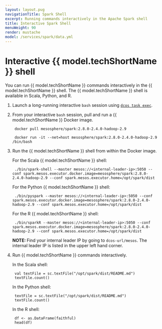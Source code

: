 ```yaml
---
layout: layout.pug
navigationTitle: Spark Shell
excerpt: Running commands interactively in the Apache Spark shell
title: Interactive Spark Shell
menuWeight: 90
render: mustache
model: /services/spark/data.yml
---
```


# Interactive {{ model.techShortName }} shell

You can run {{ model.techShortName }} commands interactively in the {{ model.techShortName }} shell. The {{ model.techShortName }} shell is available in Scala, Python, and R.

1. Launch a long-running interactive `bash` session using [`dcos task exec`](/mesosphere/dcos/1.12/cli/command-reference/dcos-task/dcos-task-exec/).

1. From your interactive `bash` session, pull and run a {{ model.techShortName }} Docker image.

        docker pull mesosphere/spark:2.8.0-2.4.0-hadoop-2.9

        docker run -it --net=host mesosphere/spark:2.8.0-2.4.0-hadoop-2.9 /bin/bash

1. Run the {{ model.techShortName }} shell from within the Docker image.

    For the Scala {{ model.techShortName }} shell:

        ./bin/spark-shell --master mesos://<internal-leader-ip>:5050 --conf spark.mesos.executor.docker.image=mesosphere/spark:2.8.0-2.4.0-hadoop-2.9 --conf spark.mesos.executor.home=/opt/spark/dist

    For the Python {{ model.techShortName }} shell:

        ./bin/pyspark --master mesos://<internal-leader-ip>:5050 --conf spark.mesos.executor.docker.image=mesosphere/spark:2.8.0-2.4.0-hadoop-2.9 --conf spark.mesos.executor.home=/opt/spark/dist

    For the R {{ model.techShortName }} shell:

        ./bin/sparkR --master mesos://<internal-leader-ip>:5050 --conf spark.mesos.executor.docker.image=mesosphere/spark:2.8.0-2.4.0-hadoop-2.9 --conf spark.mesos.executor.home=/opt/spark/dist

    <p class="message--note"><strong>NOTE: </strong>Find your internal leader IP by going to <code>dcos-url/mesos</code>. The internal leader IP is listed in the upper left hand corner.</p>

1. Run {{ model.techShortName }} commands interactively.

    In the Scala shell:

        val textFile = sc.textFile("/opt/spark/dist/README.md")
        textFile.count()

    In the Python shell:

        textFile = sc.textFile("/opt/spark/dist/README.md")
        textFile.count()

    In the R shell:

        df <- as.DataFrame(faithful)
        head(df)

